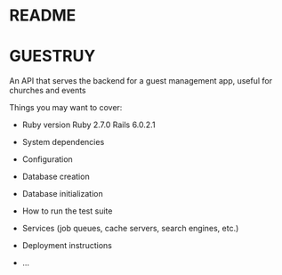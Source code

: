 # README

# GUESTRUY

An API that serves the backend for a guest management app, useful for churches and events

Things you may want to cover:

* Ruby version
Ruby 2.7.0
Rails 6.0.2.1

* System dependencies

* Configuration

* Database creation

* Database initialization

* How to run the test suite

* Services (job queues, cache servers, search engines, etc.)

* Deployment instructions

* ...
